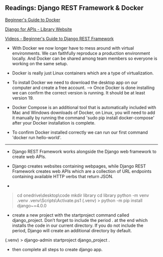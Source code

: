## Readings: Django REST Framework & Docker

[Beginner's Guide to Docker](https://wsvincent.com/beginners-guide-to-docker/)

[Django for APIs - Library Website](https://djangoforapis.com/library-website-and-api/)

[Videos - Beginner's Guide to Django REST Framework]()

* With Docker we now longer have to mess around with virtual environments. We can faithfully reproduce a production environment locally. And Docker can be shared among team members so everyone is working on the same setup.

* Docker is really just Linux containers which are a type of virtualization.

* To install Docker we need to download the desktop app on our computer and create a free account. --> Once Docker is done installing we can confirm the correct version is running. It should be at least version 19.

* Docker Compose is an additional tool that is automatically included with Mac and Windows downloads of Docker, on Linux, you will need to add it manually by running the command 'sudo pip install docker-compose' after your Docker installation is complete.

* To confirm Docker installed correctly we can run our first command 'docker run hello-world'. 

-----------------

* Django REST Framework works alongside the Django web framework to create web APIs.

*  Django creates websites containing webpages, while Django REST Framework creates web APIs which are a collection of URL endpoints containing available HTTP verbs that return JSON.

* 
> cd onedrive\desktop\code
> mkdir library
> cd library
> python -m venv .venv
> .venv\Scripts\Activate.ps1
(.venv) > python -m pip install django~=4.0.0

* create a new project with the startproject command called django_project. Don’t forget to include the period . at the end which installs the code in our current directory. If you do not include the period, Django will create an additional directory by default.

(.venv) > django-admin startproject django_project .

* then complete all steps to create django app.